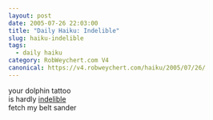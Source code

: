 ```yaml
---
layout: post
date: 2005-07-26 22:03:00
title: "Daily Haiku: Indelible"
slug: haiku-indelible
tags:
  - daily haiku
category: RobWeychert.com V4
canonical: https://v4.robweychert.com/haiku/2005/07/26/
---
```


your dolphin tattoo  
is hardly [indelible](http://dictionary.reference.com/wordoftheday/archive/2005/07/26.html)  
fetch my belt sander